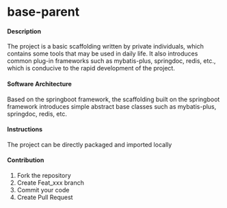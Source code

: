 # base-parent

#### Description
The project is a basic scaffolding written by private individuals, which contains some tools that may be used in daily life. It also introduces common plug-in frameworks such as mybatis-plus, springdoc, redis, etc., which is conducive to the rapid development of the project.
#### Software Architecture
Based on the springboot framework, the scaffolding built on the springboot framework introduces simple abstract base classes such as mybatis-plus, springdoc, redis, etc.
#### Instructions
The project can be directly packaged and imported locally

#### Contribution

1.  Fork the repository
2.  Create Feat_xxx branch
3.  Commit your code
4.  Create Pull Request
